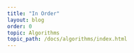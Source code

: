 ```yaml
---
title: "In Order"
layout: blog
order: 0
topic: Algorithms
topic_path: /docs/algorithms/index.html
---
```

